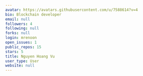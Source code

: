 ```yaml
---
avatar: https://avatars.githubusercontent.com/u/7588614?v=4
bio: Blockchain developer
email: null
followers: 4
following: null
forks: null
login: mrenoon
open_issues: 1
public_repos: 15
stars: 5
title: Nguyen Hoang Vu
user_type: User
website: null
---
```

